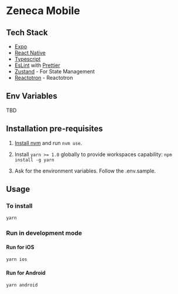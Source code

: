 # Zeneca Mobile

## Tech Stack

- [Expo](https://expo.dev/)
- [React Native](https://reactnative.dev/)
- [Typescript](https://www.typescriptlang.org/)
- [EsLint](https://eslint.org/) with [Prettier](https://prettier.io/)
- [Zustand](https://github.com/pmndrs/zustand) - For State Management
- [Reactotron](https://docs.infinite.red/reactotron/quick-start/react-native/) - Reactotron

## Env Variables

TBD

## Installation pre-requisites

1. [Install nvm](https://github.com/nvm-sh/nvm) and run `nvm use`.

2. Install `yarn >= 1.0` globally to provide workspaces capability: `npm install -g yarn`

3. Ask for the environment variables. Follow the .env.sample.

## Usage

### To install

```bash
yarn
```

### Run in development mode

#### Run for iOS

```bash
yarn ios
```

#### Run for Android

```bash
yarn android
```

